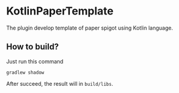 # KotlinPaperTemplate

The plugin develop template of paper spigot using Kotlin language.

## How to build?

Just run this command

```shell
gradlew shadow
```

After succeed, the result will in `build/libs`.
